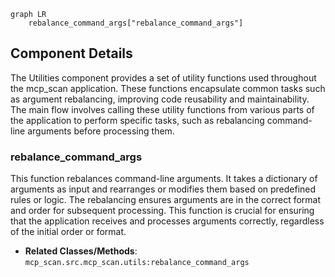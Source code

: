 ```mermaid
graph LR
    rebalance_command_args["rebalance_command_args"]
```

## Component Details

The Utilities component provides a set of utility functions used throughout the mcp_scan application. These functions encapsulate common tasks such as argument rebalancing, improving code reusability and maintainability. The main flow involves calling these utility functions from various parts of the application to perform specific tasks, such as rebalancing command-line arguments before processing them.

### rebalance_command_args
This function rebalances command-line arguments. It takes a dictionary of arguments as input and rearranges or modifies them based on predefined rules or logic. The rebalancing ensures arguments are in the correct format and order for subsequent processing. This function is crucial for ensuring that the application receives and processes arguments correctly, regardless of the initial order or format.
- **Related Classes/Methods**: `mcp_scan.src.mcp_scan.utils:rebalance_command_args`
